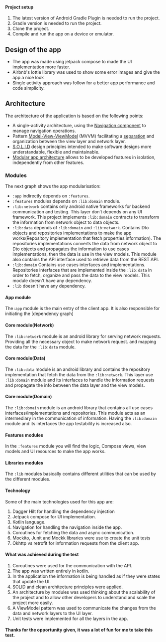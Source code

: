 #### Project setup

1. The latest version of Android Gradle Plugin is needed to run the project.
2. Gradle version is needed to run the project. 
3. Clone the project. 
4. Compile and run the app on a device or emulator.

## Design of the app
- The app was made using jetpack compose to made the UI implementation more faster.
- Airbnb's lottie library was used to show some error images and give the app a nice look
- Single activity approach was follow for a better app performance and code simplicity.

## Architecture

The architecture of the application is based on the following points:

- A single-activity architecture, using the [Navigation component](https://developer.android.com/guide/navigation/navigation-getting-started) to manage navigation operations.
- Pattern [Model-View-ViewModel](https://en.wikipedia.org/wiki/Model%E2%80%93view%E2%80%93viewmodel) (MVVM) facilitating a [separation](https://en.wikipedia.org/wiki/Separation_of_concerns) and organization between the view layer and network layer.
- [S.O.L.I.D](https://en.wikipedia.org/wiki/SOLID) design principles intended to make software designs more understandable, flexible and maintainable.
- [Modular app architecture](https://proandroiddev.com/build-a-modular-android-app-architecture-25342d99de82) allows to be developed features in isolation, independently from other features.

### Modules

The next graph shows the app modularisation:

- `:app` indirectly depends on `:features`.
- `:features` modules depends on `:lib:domain` module.
- `:lib:network` contains only android native frameworks for backend communication and testing. This layer don’t depends on any UI framework. This project implements `:lib:domain` contracts to transform the information from network object to data objects.
- `:lib:data` depends of `:lib:domain` and `:lib:network`. Contains Dto objects and repositories implementations to make the app works(Repository implementation that fetch properties information). The repositories implementations converts the data from network object to Dto objects and propagates the information to use cases implementations, then the data is use in the view models. This module also contains the API interface used to retrieve data from the REST API.
- `:lib:domain` Contains use cases interfaces and implementations. Repositories interfaces that are implemented inside the `:lib:data` in order to fetch, organize and pass the data to the view models. This module doesn't have any dependency.
- `:lib` doesn't have any dependency.

#### App module

The`:app` module is the main entry of the client app.  It is also responsible for initiating the [dependency graph]

#### Core module(Network)

The `:lib:network` module is an android library  for serving network requests. Providing all the necessary object to make network request. and mapping the data for the `:lib:data` module.

#### Core module(Data)

The `:lib:data` module is an android library and contains the repository implementation that fetch the data from the `:lib:network`. This layer use `:lib:domain` module and its interfaces to handle the information requests and propagate the info between the data layer and the view models.  

#### Core module(Domain)

The `:lib:domain` module is an android library that contains all use cases interfaces/implementations and repositories. This module acts as an intermediary in the communication of information.  Having the `:lib:domain` module and its interfaces the app testability is increased also.

#### Features modules

In the `:features` module you will find the logic, Compose views, view models and UI resources to make the app works.

#### Libraries modules

The `:lib` modules basically contains different utilities that can be used by the different modules.

#### Technology

Some of the main technologies used for this app are:

1. Dagger Hilt for handling the dependency injection
2. Jetpack compose for UI implementation.
3. Kotlin language.
4. Navigation for handling the navigation inside the app.
5. Coroutines for fetching the data and async communication.
6. Mockito, Junit and Mockk libraries were use to create the unit tests
7. Okhttp vs retrofit for information requests from the client app.

#### What was achieved during the test

1. Coroutines were used for the communication with the API.
2. The app was written entirely in kotlin.
3. In the application the information is being handled as if they were states that update the UI.
4. SOLID and clean architecture principles were applied.
5. An architecture by modules was used thinking about the scalability of the project and to allow other developers to understand and scale the project more easily.
6. A ViewModel pattern was used to communicate the changes from the data and network layers to the UI layer.
7. Unit tests were implemented for all the layers in the app.

#### Thanks for the opportunity given, it was a lot of fun for me to take this test.

